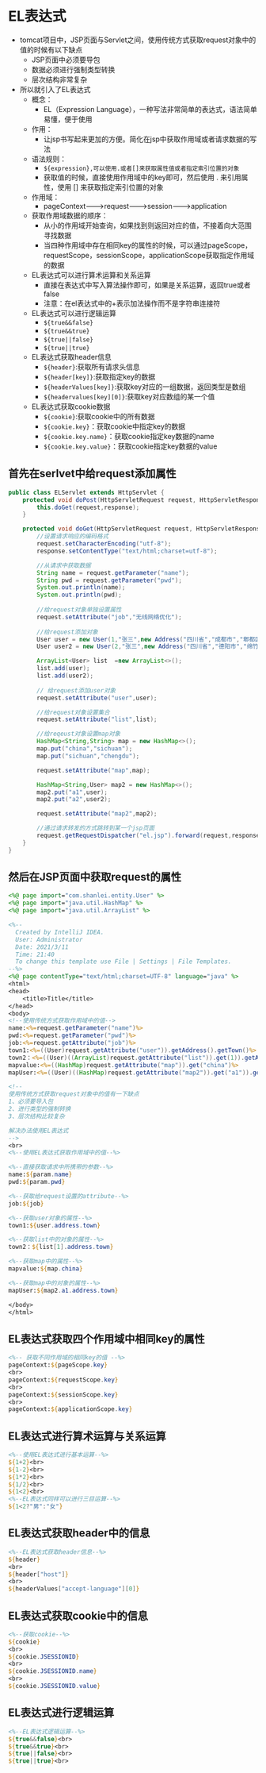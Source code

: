 # EL表达式

- tomcat项目中，JSP页面与Servlet之间，使用传统方式获取request对象中的值的时候有以下缺点
  - JSP页面中必须要导包
  - 数据必须进行强制类型转换
  - 层次结构非常复杂
- 所以就引入了EL表达式
  - 概念：
    - EL（Expression Language），一种写法非常简单的表达式，语法简单易懂，便于使用  
  - 作用：
    - 让jsp书写起来更加的方便。简化在jsp中获取作用域或者请求数据的写法
  - 语法规则：
    - `${expression},可以使用.或者[]来获取属性值或者指定索引位置的对象`
    - 获取值的时候，直接使用作用域中的key即可，然后使用 . 来引用属性，使用 [] 来获取指定索引位置的对象
  - 作用域：
    - pageContext--->request--->session--->application
  - 获取作用域数据的顺序：
    - 从小的作用域开始查询，如果找到则返回对应的值，不接着向大范围寻找数据
    - 当四种作用域中存在相同key的属性的时候，可以通过pageScope，requestScope，sessionScope，applicationScope获取指定作用域的数据
  - EL表达式可以进行算术运算和关系运算
    - 直接在表达式中写入算法操作即可，如果是关系运算，返回true或者false
    - 注意：在el表达式中的+表示加法操作而不是字符串连接符
  - EL表达式可以进行逻辑运算
    - `${true&&false}`
    -  `${true&&true}`
    - `${true||false}`
    - `${true||true}`
  - EL表达式获取header信息
    - `${header}`:获取所有请求头信息
    - `${header[key]}`:获取指定key的数据
    - `${headerValues[key]}`:获取key对应的一组数据，返回类型是数组
    - `${headervalues[key][0]}`:获取key对应数组的某一个值
  - EL表达式获取cookie数据
    - `${cookie}`:获取cookie中的所有数据
    - `${cookie.key}`：获取cookie中指定key的数据
    - `${cookie.key.name}`：获取cookie指定key数据的name
    - `${cookie.key.value}`：获取cookie指定key数据的value

## 首先在serlvet中给request添加属性

```java
public class ELServlet extends HttpServlet {
    protected void doPost(HttpServletRequest request, HttpServletResponse response) throws ServletException, IOException {
        this.doGet(request,response);
    }

    protected void doGet(HttpServletRequest request, HttpServletResponse response) throws ServletException, IOException {
        //设置请求响应的编码格式
        request.setCharacterEncoding("utf-8");
        response.setContentType("text/html;charset=utf-8");

        //从请求中获取数据
        String name = request.getParameter("name");
        String pwd = request.getParameter("pwd");
        System.out.println(name);
        System.out.println(pwd);
        
        //给request对象单独设置属性
        request.setAttribute("job","无线网络优化");
        
        //给request添加对象
        User user = new User(1,"张三",new Address("四川省","成都市","郫都区"));
        User user2 = new User(2,"张三",new Address("四川省","德阳市","绵竹市"));

        ArrayList<User> list  =new ArrayList<>();
        list.add(user);
        list.add(user2);
        
        // 给request添加user对象
        request.setAttribute("user",user);

        //给request对象设置集合
        request.setAttribute("list",list);

        //给reqeust对象设置map对象
        HashMap<String,String> map = new HashMap<>();
        map.put("china","sichuan");
        map.put("sichuan","chengdu");

        request.setAttribute("map",map);

        HashMap<String,User> map2 = new HashMap<>();
        map2.put("a1",user);
        map2.put("a2",user2);

        request.setAttribute("map2",map2);

        //通过请求转发的方式跳转到某一个jsp页面
        request.getRequestDispatcher("el.jsp").forward(request,response);
    }
}
```

## 然后在JSP页面中获取request的属性

```JSP
<%@ page import="com.shanlei.entity.User" %>
<%@ page import="java.util.HashMap" %>
<%@ page import="java.util.ArrayList" %>

<%--
  Created by IntelliJ IDEA.
  User: Administrator
  Date: 2021/3/11
  Time: 21:40
  To change this template use File | Settings | File Templates.
--%>
<%@ page contentType="text/html;charset=UTF-8" language="java" %>
<html>
<head>
    <title>Title</title>
</head>
<body>
<!--使用传统方式获取作用域中的值-->
name:<%=request.getParameter("name")%>
pwd:<%=request.getParameter("pwd")%>
job:<%=request.getAttribute("job")%>
town1:<%=((User)request.getAttribute("user")).getAddress().getTown()%>
town2：<%=((User)((ArrayList)request.getAttribute("list")).get(1)).getAddress().getTown()%>
mapvalue:<%=((HashMap)request.getAttribute("map")).get("china")%>
mapUser:<%=((User)((HashMap)request.getAttribute("map2")).get("a1")).getAddress().getTown()%>

<!--
使用传统方式获取request对象中的值有一下缺点
1、必须要导入包
2、进行类型的强制转换
3、层次结构比较复杂

解决办法使用EL表达式
-->
<br>
<%--使用EL表达式获取作用域中的值--%>

<%--直接获取请求中所携带的参数--%>
name:${param.name}
pwd:${param.pwd}

<%--获取给request设置的attribute--%>
job:${job}

<%--获取user对象的属性--%>
town1:${user.address.town}

<%--获取list中的对象的属性--%>
town2：${list[1].address.town}

<%--获取map中的属性--%>
mapvalue:${map.china}

<%--获取map中的对象的属性--%>
mapUser:${map2.a1.address.town}

</body>
</html>
```

## EL表达式获取四个作用域中相同key的属性

```JSP
<%-- 获取不同作用域的相同key的值 --%>
pageContext:${pageScope.key}
<br>
pageContext:${requestScope.key}
<br>
pageContext:${sessionScope.key}
<br>
pageContext:${applicationScope.key}
```

## EL表达式进行算术运算与关系运算

```jsp
<%--使用EL表达式进行基本运算--%>
${1+2}<br>
${1-2}<br>
${1*2}<br>
${1/2}<br>
${1<2}<br>
<%--EL表达式同样可以进行三目运算--%>
${1<2?"男":"女"}
```

## EL表达式获取header中的信息

```jsp
<%--EL表达式获取header信息--%>
${header}
<br>
${header["host"]}
<br>
${headerValues["accept-language"][0]}
```

## EL表达式获取cookie中的信息

```jsp
<%--获取cookie--%>
${cookie}
<br>
${cookie.JSESSIONID}
<br>
${cookie.JSESSIONID.name}
<br>
${cookie.JSESSIONID.value}
```

## EL表达式进行逻辑运算

```jsp
<%--EL表达式逻辑运算--%>
${true&&false}<br>
${true&&true}<br>
${true||false}<br>
${true||true}<br>
```

